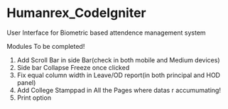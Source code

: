 # Humanrex_CodeIgniter
User Interface for Biometric based attendence management system

Modules To be completed!

1. Add Scroll Bar in side Bar(check in both mobile and Medium devices)
2. Side bar Collapse Freeze once clicked
3. Fix equal column width in Leave/OD report(in both principal and HOD panel)
4. Add College Stamppad in All the Pages where datas r accumumating!
5. Print option
 
